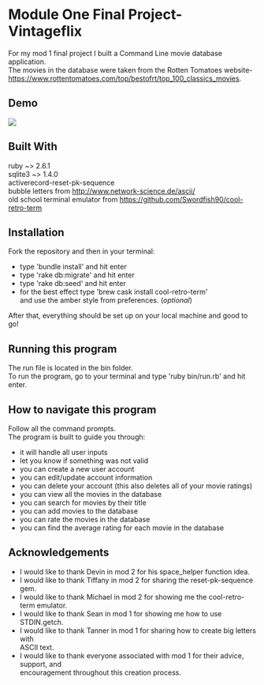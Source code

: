 # Module One Final Project- Vintageflix 

For my mod 1 final project I built a Command Line movie database application.<br>
The movies in the database were taken from the Rotten Tomatoes website- https://www.rottentomatoes.com/top/bestofrt/top_100_classics_movies.

## Demo

![](VintageflixApp.gif)

## Built With

ruby ~> 2.6.1<br>
sqlite3 ~> 1.4.0<br>
activerecord-reset-pk-sequence<br>
bubble letters from http://www.network-science.de/ascii/<br>
old school terminal emulator from https://github.com/Swordfish90/cool-retro-term<br>

## Installation 

Fork the repository and then in your terminal:<br> 
- type 'bundle install' and hit enter<br>
- type 'rake db:migrate' and hit enter<br>
- type 'rake db:seed' and hit enter<br>
- for the best effect type 'brew cask install cool-retro-term'<br> 
and use the amber style from preferences. (*optional*)

After that, everything should be set up on your local machine and good to go!<br>

## Running this program

The run file is located in the bin folder.<br>
To run the program, go to your terminal and type 'ruby bin/run.rb' and hit enter.<br>

## How to navigate this program

Follow all the command prompts.<br>
The program is built to guide you through:<br>
- it will handle all user inputs<br>
- let you know if something was not valid<br>
- you can create a new user account<br>
- you can edit/update account information<br> 
- you can delete your account (this also deletes all of your movie ratings)<br>
- you can view all the movies in the database<br>
- you can search for movies by their title<br>
- you can add movies to the database<br>
- you can rate the movies in the database<br>
- you can find the average rating for each movie in the database<br>

## Acknowledgements 

- I would like to thank Devin in mod 2 for his space_helper function idea.<br>
- I would like to thank Tiffany in mod 2 for sharing the reset-pk-sequence gem.<br>
- I would like to thank Michael in mod 2 for showing me the cool-retro-term emulator.<br>
- I would like to thank Sean in mod 1 for showing me how to use STDIN.getch.<br> 
- I would like to thank Tanner in mod 1 for sharing how to create big letters with<br> ASCII text.<br>
- I would like to thank everyone associated with mod 1 for their advice, support, and<br>
encouragement throughout this creation process.<br> 


